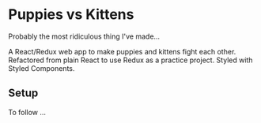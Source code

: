 # Puppies vs Kittens

Probably the most ridiculous thing I've made... 

A React/Redux web app to make puppies and kittens fight each other. Refactored from plain React to use Redux as a practice project. Styled with Styled Components.

## Setup

To follow ...